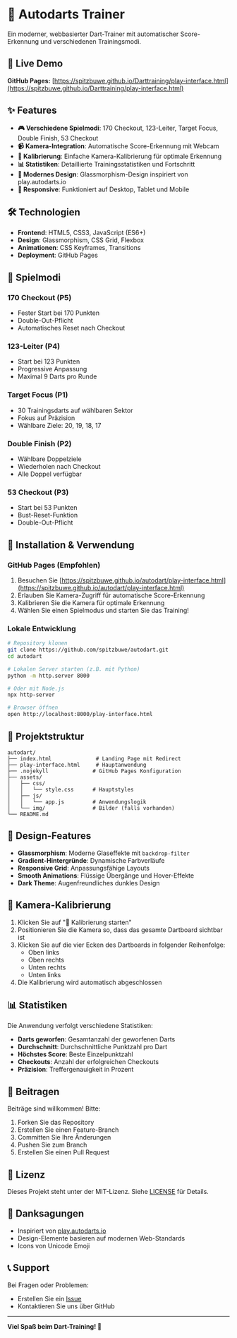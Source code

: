 # 🎯 Autodarts Trainer

Ein moderner, webbasierter Dart-Trainer mit automatischer Score-Erkennung und verschiedenen Trainingsmodi.

## 🚀 Live Demo

**GitHub Pages:** [https://spitzbuwe.github.io/Darttraining/play-interface.html](https://spitzbuwe.github.io/Darttraining/play-interface.html)

## ✨ Features

- **🎮 Verschiedene Spielmodi**: 170 Checkout, 123-Leiter, Target Focus, Double Finish, 53 Checkout
- **📹 Kamera-Integration**: Automatische Score-Erkennung mit Webcam
- **🔧 Kalibrierung**: Einfache Kamera-Kalibrierung für optimale Erkennung
- **📊 Statistiken**: Detaillierte Trainingsstatistiken und Fortschritt
- **🎨 Modernes Design**: Glassmorphism-Design inspiriert von play.autodarts.io
- **📱 Responsive**: Funktioniert auf Desktop, Tablet und Mobile

## 🛠️ Technologien

- **Frontend**: HTML5, CSS3, JavaScript (ES6+)
- **Design**: Glassmorphism, CSS Grid, Flexbox
- **Animationen**: CSS Keyframes, Transitions
- **Deployment**: GitHub Pages

## 🎯 Spielmodi

### 170 Checkout (P5)
- Fester Start bei 170 Punkten
- Double-Out-Pflicht
- Automatisches Reset nach Checkout

### 123-Leiter (P4)
- Start bei 123 Punkten
- Progressive Anpassung
- Maximal 9 Darts pro Runde

### Target Focus (P1)
- 30 Trainingsdarts auf wählbaren Sektor
- Fokus auf Präzision
- Wählbare Ziele: 20, 19, 18, 17

### Double Finish (P2)
- Wählbare Doppelziele
- Wiederholen nach Checkout
- Alle Doppel verfügbar

### 53 Checkout (P3)
- Start bei 53 Punkten
- Bust-Reset-Funktion
- Double-Out-Pflicht

## 🚀 Installation & Verwendung

### GitHub Pages (Empfohlen)
1. Besuchen Sie [https://spitzbuwe.github.io/autodart/play-interface.html](https://spitzbuwe.github.io/autodart/play-interface.html)
2. Erlauben Sie Kamera-Zugriff für automatische Score-Erkennung
3. Kalibrieren Sie die Kamera für optimale Erkennung
4. Wählen Sie einen Spielmodus und starten Sie das Training!

### Lokale Entwicklung
```bash
# Repository klonen
git clone https://github.com/spitzbuwe/autodart.git
cd autodart

# Lokalen Server starten (z.B. mit Python)
python -m http.server 8000

# Oder mit Node.js
npx http-server

# Browser öffnen
open http://localhost:8000/play-interface.html
```

## 📁 Projektstruktur

```
autodart/
├── index.html              # Landing Page mit Redirect
├── play-interface.html     # Hauptanwendung
├── .nojekyll              # GitHub Pages Konfiguration
├── assets/
│   ├── css/
│   │   └── style.css      # Hauptstyles
│   ├── js/
│   │   └── app.js         # Anwendungslogik
│   └── img/               # Bilder (falls vorhanden)
└── README.md
```

## 🎨 Design-Features

- **Glassmorphism**: Moderne Glaseffekte mit `backdrop-filter`
- **Gradient-Hintergründe**: Dynamische Farbverläufe
- **Responsive Grid**: Anpassungsfähige Layouts
- **Smooth Animations**: Flüssige Übergänge und Hover-Effekte
- **Dark Theme**: Augenfreundliches dunkles Design

## 🔧 Kamera-Kalibrierung

1. Klicken Sie auf "🔧 Kalibrierung starten"
2. Positionieren Sie die Kamera so, dass das gesamte Dartboard sichtbar ist
3. Klicken Sie auf die vier Ecken des Dartboards in folgender Reihenfolge:
   - Oben links
   - Oben rechts
   - Unten rechts
   - Unten links
4. Die Kalibrierung wird automatisch abgeschlossen

## 📊 Statistiken

Die Anwendung verfolgt verschiedene Statistiken:
- **Darts geworfen**: Gesamtanzahl der geworfenen Darts
- **Durchschnitt**: Durchschnittliche Punktzahl pro Dart
- **Höchstes Score**: Beste Einzelpunktzahl
- **Checkouts**: Anzahl der erfolgreichen Checkouts
- **Präzision**: Treffergenauigkeit in Prozent

## 🤝 Beitragen

Beiträge sind willkommen! Bitte:
1. Forken Sie das Repository
2. Erstellen Sie einen Feature-Branch
3. Committen Sie Ihre Änderungen
4. Pushen Sie zum Branch
5. Erstellen Sie einen Pull Request

## 📄 Lizenz

Dieses Projekt steht unter der MIT-Lizenz. Siehe [LICENSE](LICENSE) für Details.

## 🙏 Danksagungen

- Inspiriert von [play.autodarts.io](https://play.autodarts.io/)
- Design-Elemente basieren auf modernen Web-Standards
- Icons von Unicode Emoji

## 📞 Support

Bei Fragen oder Problemen:
- Erstellen Sie ein [Issue](https://github.com/spitzbuwe/autodart/issues)
- Kontaktieren Sie uns über GitHub

---

**Viel Spaß beim Dart-Training! 🎯**
